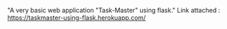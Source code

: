 "A very basic web application "Task-Master" using flask."
Link attached : https://taskmaster-using-flask.herokuapp.com/
